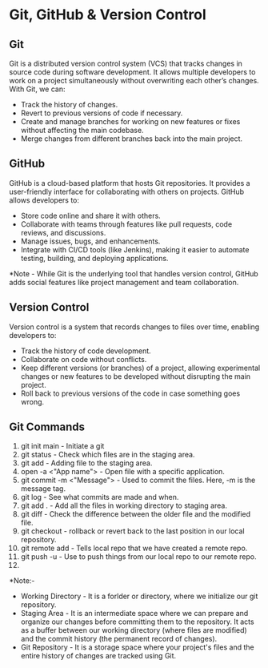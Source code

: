 # Git, GitHub & Version Control

## Git

Git is a distributed version control system (VCS) that tracks changes in source code during software development. It allows multiple developers to work on a project simultaneously without overwriting each other’s changes. With Git, we can:
- Track the history of changes.
- Revert to previous versions of code if necessary.
- Create and manage branches for working on new features or fixes without affecting the main codebase.
- Merge changes from different branches back into the main project.

## GitHub

GitHub is a cloud-based platform that hosts Git repositories. It provides a user-friendly interface for collaborating with others on projects. GitHub allows developers to:
- Store code online and share it with others.
- Collaborate with teams through features like pull requests, code reviews, and discussions.
- Manage issues, bugs, and enhancements.
- Integrate with CI/CD tools (like Jenkins), making it easier to automate testing, building, and deploying applications.

*Note - While Git is the underlying tool that handles version control, GitHub adds social features like project management and team collaboration.

## Version Control

Version control is a system that records changes to files over time, enabling developers to:
- Track the history of code development.
- Collaborate on code without conflicts.
- Keep different versions (or branches) of a project, allowing experimental changes or new features to be developed without disrupting the main project.
- Roll back to previous versions of the code in case something goes wrong.

## Git Commands

1. git init main - Initiate a git
2. git status - Check which files are in the staging area.
3. git add <fileName> - Adding file to the staging area.
4. open -a <"App name"> <fileName> - Open file with a specific application.
5. git commit -m <"Message"> - Used to commit the files. Here, -m is the message tag.
6. git log - See what commits are made and when.
7. git add . - Add all the files in working directory to staging area.
8. git diff <filename> - Check the difference between the older file and the modified file.
9. git checkout <filename> - rollback or revert back to the last position in our local repository.
10. git remote add <name> <url-of-our-remote-repo> - Tells local repo that we have created a remote repo.
11. git push -u <remoteName> <BranchName> - Use to push things from our local repo to our remote repo.
12. 

*Note:-
- Working Directory - It is a forlder or directory, where we initialize our git repository.
- Staging Area - It is an intermediate space where we can prepare and organize our changes before committing them to the repository. It acts as a buffer between our  working directory (where files are modified) and the commit history (the permanent record of changes).
- Git Repository - It is a storage space where your project's files and the entire history of changes are tracked using Git.













